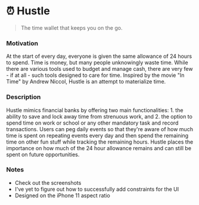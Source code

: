 # ⏰ Hustle

> The time wallet that keeps you on the go.

### Motivation

At the start of every day, everyone is given the same allowance of 24 hours to spend. Time is money, but many people unknowingly waste time. While there are various tools used to budget and manage cash, there are very few - if at all - such tools designed to care for time. Inspired by the movie "In Time" by Andrew Niccol, Hustle is an attempt to materialize time.

### Description

Hustle mimics financial banks by offering two main functionalities: 1. the ability to save and lock away time from strenuous work, and 2. the option to spend time on work or school or any other mandatory task and record transactions. Users can peg daily events so that they're aware of how much time is spent on repeating events every day and then spend the remaining time on other fun stuff while tracking the remaining hours. Hustle places the importance on how much of the 24 hour allowance remains and can still be spent on future opportunities.

### Notes

- Check out the screenshots
- I've yet to figure out how to successfully add constraints for the UI
- Designed on the iPhone 11 aspect ratio

